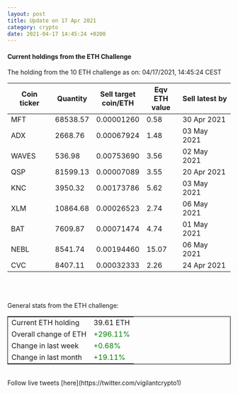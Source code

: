 ```yaml
---
layout: post
title: Update on 17 Apr 2021
category: crypto
date: 2021-04-17 14:45:24 +0200
---
```

<!-- Global site tag (gtag.js) - Google Analytics -->
<script async src="https://www.googletagmanager.com/gtag/js?id=UA-103831149-5"></script>
<script>
  window.dataLayer = window.dataLayer || [];
  function gtag(){dataLayer.push(arguments);}
  gtag('js', new Date());

  gtag('config', 'UA-103831149-5');
</script>


#### Current holdings from the ETH Challenge

The holding from the 10 ETH challenge as on: 04/17/2021, 14:45:24 CEST

|Coin ticker|Quantity|Sell target<br>coin/ETH|Eqv ETH<br>value|Sell latest by|
|-----------|--------|-----------|-----------|--------------|
MFT|68538.57|  0.00001260|0.58|30 Apr 2021|
ADX|2668.76|  0.00067924|1.48|03 May 2021|
WAVES|536.98|  0.00753690|3.56|02 May 2021|
QSP|81599.13|  0.00007089|3.55|20 Apr 2021|
KNC|3950.32|  0.00173786|5.62|03 May 2021|
XLM|10864.68|  0.00026523|2.74|06 May 2021|
BAT|7609.87|  0.00071474|4.74|01 May 2021|
NEBL|8541.74|  0.00194460|15.07|06 May 2021|
CVC|8407.11|  0.00032333|2.26|24 Apr 2021|

<br>
<br>
<br>
General stats from the ETH challenge:

<table style="border:1px solid black;margin-left:auto;margin-right:auto;">
	<tbody>
	<tr>
		<td>Current ETH holding</td>
		<td>     39.61 ETH</td>
	</tr>
	<tr>
		<td>Overall change of ETH</td>
		<td><font color="green">+296.11%</font></td>
	</tr>
	<tr>
		<td>Change in last week</td>
		<td><font color="green">+0.68%</font></td>
	</tr>
	<tr>
		<td>Change in last month</td>
		<td><font color="green">+19.11%</font></td>
	</tr>
	</tbody>
</table>

<br>
Follow live tweets [here](https://twitter.com/vigilantcrypto1)
<br>
<br>
